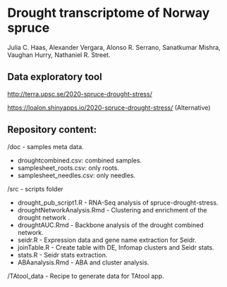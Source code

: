 # Drought transcriptome of Norway spruce
 
Julia C. Haas, Alexander Vergara, Alonso R. Serrano, Sanatkumar Mishra, Vaughan Hurry, Nathaniel R. Street.

## Data exploratory tool
http://terra.upsc.se/2020-spruce-drought-stress/

https://loalon.shinyapps.io/2020-spruce-drought-stress/ (Alternative)

## Repository content:

/doc - samples meta data.
* droughtcombined.csv: combined samples.
* samplesheet_roots.csv: only roots.
* samplesheet_needles.csv: only needles.

/src - scripts folder
* drought_pub_script1.R - RNA-Seq analysis of spruce-drought-stress.
* droughtNetworkAnalysis.Rmd - Clustering and enrichment of the drought network .
* droughtAUC.Rmd - Backbone analysis of the drought combined network.
* seidr.R - Expression data and gene name extraction for Seidr.
* joinTable.R - Create table with DE, Infomap clusters and Seidr stats.
* stats.R - Seidr stats extraction.
* ABAanalysis.Rmd - ABA and cluster analysis.

/TAtool_data -  Recipe to generate data for TAtool app.

